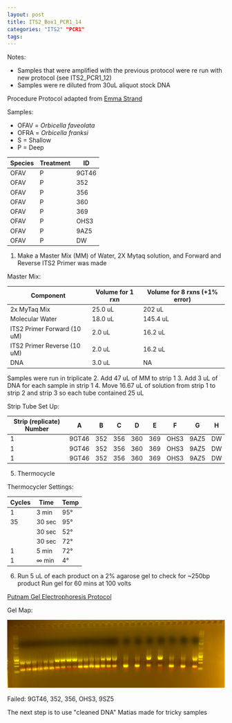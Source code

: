 ```yaml
---
layout: post
title: ITS2_Box1_PCR1_14
categories: "ITS2" "PCR1"
tags:
---
```




Notes:
- Samples that were amplified with the previous protocol were re run with new protocol (see ITS2_PCR1_12)
- Samples were re diluted from 30uL aliquot stock DNA

Procedure
Protocol adapted from [Emma Strand](https://emmastrand.github.io/EmmaStrand_Notebook/ITS2-Sequencing-Protocol/)

Samples:
- OFAV = *Orbicella faveolata*
- OFRA = *Orbicella franksi*
- S = Shallow
- P = Deep

| Species | Treatment | ID    |
|---------|-----------|-------|
| OFAV    | P         | 9GT46 |
| OFAV    | P         | 352   |
| OFAV    | P         | 356   |
| OFAV    | P         | 360   |
| OFAV    | P         | 369   |
| OFAV    | P         | OHS3  |
| OFAV    | P         | 9AZ5  |
| OFAV    | P         | DW    |


1. Make a Master Mix (MM) of Water, 2X Mytaq solution, and Forward and Reverse ITS2 Primer was made

Master Mix:

| Component                   | Volume for 1 rxn  |  Volume for 8 rxns (+1% error) |
|-----------------------------|-------------------|----------------------------------|
| 2x MyTaq Mix                | 25.0 uL           | 202 uL                         |
| Molecular Water             | 18.0 uL           | 145.4 uL                         |
| ITS2 Primer Forward (10 uM) | 2.0  uL           | 16.2 uL                          |
| ITS2 Primer Reverse (10 uM) | 2.0  uL           | 16.2 uL                          |
| DNA                         | 3.0 uL            | NA                               |

Samples were run in triplicate
2. Add 47 uL of MM to strip 1
3. Add 3 uL of DNA for each sample in strip 1
4. Move 16.67 uL of solution from strip 1 to strip 2 and strip 3 so each tube contained 25 uL

Strip Tube Set Up:

| Strip (replicate) Number | A     | B     | C     | D     | E     | F      | G     | H     |
|--------------------------|-------|-------|-------|-------|-------|--------|-------|-------|
| 1                        | 9GT46 | 352   | 356   | 360   | 369   | OHS3   | 9AZ5  | DW    |
| 1                        | 9GT46 | 352   | 356   | 360   | 369   | OHS3   | 9AZ5  | DW    |
| 1                        | 9GT46 | 352   | 356   | 360   | 369   | OHS3   | 9AZ5  | DW    |

5. Thermocycle

Thermocycler Settings:

| Cycles | Time   | Temp |
|--------|--------|------|
| 1 	   | 3 min  | 95°  |
| 35     | 30 sec | 95°  |
|        | 30 sec | 52°  |
|        | 30 sec | 72°  |
| 1      | 5 min  | 72°  |
| 1      | ∞ min  | 4°   |

6. Run 5 uL of each product on a 2% agarose gel to check for ~250bp product
   Run gel for 60 mins at 100 volts

[Putnam Gel Electrophoresis Protocol](https://emmastrand.github.io/EmmaStrand_Notebook/Gel-Electrophoresis-Protocol/)

Gel Map:

![](https://raw.githubusercontent.com/wdunster/WDPrada_Lab_Notebook/master/images/ITS2_Gel14.png)

Failed:
9GT46, 352, 356, OHS3, 9SZ5

The next step is to use "cleaned DNA" Matias made for tricky samples
